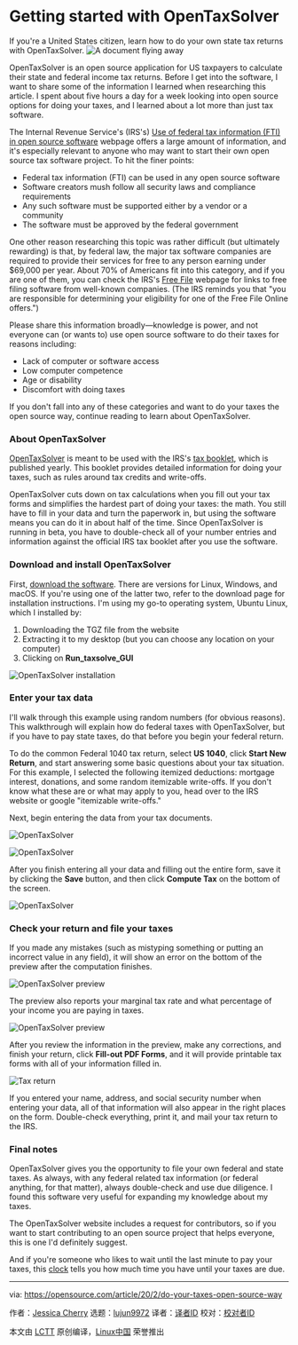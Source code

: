 [#]: collector: (lujun9972)
[#]: translator: ( )
[#]: reviewer: ( )
[#]: publisher: ( )
[#]: url: ( )
[#]: subject: (Getting started with OpenTaxSolver)
[#]: via: (https://opensource.com/article/20/2/do-your-taxes-open-source-way)
[#]: author: (Jessica Cherry https://opensource.com/users/jrepka)

Getting started with OpenTaxSolver
======
If you're a United States citizen, learn how to do your own state tax
returns with OpenTaxSolver.
![A document flying away][1]

OpenTaxSolver is an open source application for US taxpayers to calculate their state and federal income tax returns. Before I get into the software, I want to share some of the information I learned when researching this article. I spent about five hours a day for a week looking into open source options for doing your taxes, and I learned about a lot more than just tax software.

The Internal Revenue Service's (IRS's) [Use of federal tax information (FTI) in open source software][2] webpage offers a large amount of information, and it's especially relevant to anyone who may want to start their own open source tax software project. To hit the finer points:

  * Federal tax information (FTI) can be used in any open source software
  * Software creators mush follow all security laws and compliance requirements
  * Any such software must be supported either by a vendor or a community
  * The software must be approved by the federal government



One other reason researching this topic was rather difficult (but ultimately rewarding) is that, by federal law, the major tax software companies are required to provide their services for free to any person earning under $69,000 per year. About 70% of Americans fit into this category, and if you are one of them, you can check the IRS's [Free File][3] webpage for links to free filing software from well-known companies. (The IRS reminds you that "you are responsible for determining your eligibility for one of the Free File Online offers.")

Please share this information broadly—knowledge is power, and not everyone can (or wants to) use open source software to do their taxes for reasons including:

  * Lack of computer or software access
  * Low computer competence
  * Age or disability
  * Discomfort with doing taxes



If you don't fall into any of these categories and want to do your taxes the open source way, continue reading to learn about OpenTaxSolver.

### About OpenTaxSolver

[OpenTaxSolver][4] is meant to be used with the IRS's [tax booklet][5], which is published yearly. This booklet provides detailed information for doing your taxes, such as rules around tax credits and write-offs.

OpenTaxSolver cuts down on tax calculations when you fill out your tax forms and simplifies the hardest part of doing your taxes: the math. You still have to fill in your data and turn the paperwork in, but using the software means you can do it in about half of the time. Since OpenTaxSolver is running in beta, you have to double-check all of your number entries and information against the official IRS tax booklet after you use the software.

### Download and install OpenTaxSolver

First, [download the software][6]. There are versions for Linux, Windows, and macOS. If you're using one of the latter two, refer to the download page for installation instructions. I'm using my go-to operating system, Ubuntu Linux, which I installed by:

  1. Downloading the TGZ file from the website
  2. Extracting it to my desktop (but you can choose any location on your computer)
  3. Clicking on **Run_taxsolve_GUI**



![OpenTaxSolver installation][7]

### Enter your tax data

I'll walk through this example using random numbers (for obvious reasons). This walkthrough will explain how do federal taxes with OpenTaxSolver, but if you have to pay state taxes, do that before you begin your federal return.

To do the common Federal 1040 tax return, select **US 1040**, click **Start New Return**, and start answering some basic questions about your tax situation. For this example, I selected the following itemized deductions: mortgage interest, donations, and some random itemizable write-offs. If you don't know what these are or what may apply to you, head over to the IRS website or google "itemizable write-offs."

Next, begin entering the data from your tax documents.

![OpenTaxSolver][8]

![OpenTaxSolver][9]

After you finish entering all your data and filling out the entire form, save it by clicking the **Save** button, and then click **Compute Tax** on the bottom of the screen.

![OpenTaxSolver][10]

### Check your return and file your taxes

If you made any mistakes (such as mistyping something or putting an incorrect value in any field), it will show an error on the bottom of the preview after the computation finishes.

![OpenTaxSolver preview][11]

The preview also reports your marginal tax rate and what percentage of your income you are paying in taxes.

![OpenTaxSolver preview][12]

After you review the information in the preview, make any corrections, and finish your return, click **Fill-out PDF Forms**, and it will provide printable tax forms with all of your information filled in.

![Tax return][13]

If you entered your name, address, and social security number when entering your data, all of that information will also appear in the right places on the form. Double-check everything, print it, and mail your tax return to the IRS.

### Final notes

OpenTaxSolver gives you the opportunity to file your own federal and state taxes. As always, with any federal related tax information (or federal anything, for that matter), always double-check and use due diligence. I found this software very useful for expanding my knowledge about my taxes.

The OpenTaxSolver website includes a request for contributors, so if you want to start contributing to an open source project that helps everyone, this is one I'd definitely suggest.

And if you're someone who likes to wait until the last minute to pay your taxes, this [clock][14] tells you how much time you have until your taxes are due.

--------------------------------------------------------------------------------

via: https://opensource.com/article/20/2/do-your-taxes-open-source-way

作者：[Jessica Cherry][a]
选题：[lujun9972][b]
译者：[译者ID](https://github.com/译者ID)
校对：[校对者ID](https://github.com/校对者ID)

本文由 [LCTT](https://github.com/LCTT/TranslateProject) 原创编译，[Linux中国](https://linux.cn/) 荣誉推出

[a]: https://opensource.com/users/jrepka
[b]: https://github.com/lujun9972
[1]: https://opensource.com/sites/default/files/styles/image-full-size/public/lead-images/osdc_odf_1109ay.png?itok=4CqrPAjt (A document flying away)
[2]: https://www.irs.gov/privacy-disclosure/use-of-federal-tax-information-fti-in-open-source-software
[3]: https://apps.irs.gov/app/freeFile/
[4]: http://opentaxsolver.sourceforge.net/index.html
[5]: https://www.irs.gov/pub/irs-pdf/i1040gi.pdf
[6]: http://opentaxsolver.sourceforge.net/download2019.html?button=+Download+OTS+
[7]: https://opensource.com/sites/default/files/uploads/tax2.png (OpenTaxSolver installation)
[8]: https://opensource.com/sites/default/files/uploads/tax1.png (OpenTaxSolver)
[9]: https://opensource.com/sites/default/files/uploads/tax7.png (OpenTaxSolver)
[10]: https://opensource.com/sites/default/files/uploads/tax6.png (OpenTaxSolver)
[11]: https://opensource.com/sites/default/files/uploads/tax3.png (OpenTaxSolver preview)
[12]: https://opensource.com/sites/default/files/uploads/tax4.png (OpenTaxSolver preview)
[13]: https://opensource.com/sites/default/files/uploads/tax5.png (Tax return)
[14]: https://countdown.onlineclock.net/countdowns/taxes/
